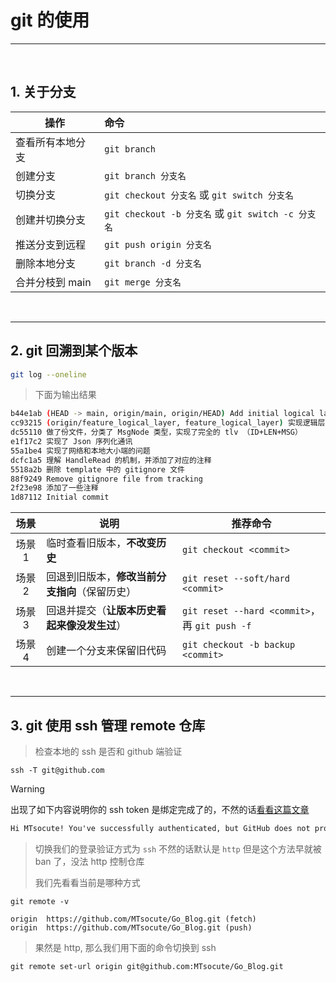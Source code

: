 # git 的使用

---

<br>

## 1. 关于分支

| 操作             | 命令                                               |
| ---------------- | :------------------------------------------------- |
| 查看所有本地分支 | `git branch`                                       |
| 创建分支         | `git branch 分支名`                                |
| 切换分支         | `git checkout 分支名` 或 `git switch 分支名`       |
| 创建并切换分支   | `git checkout -b 分支名` 或 `git switch -c 分支名` |
| 推送分支到远程   | `git push origin 分支名`                           |
| 删除本地分支     | `git branch -d 分支名`                             |
| 合并分枝到 main  | `git merge 分支名`                                 |

<br>

---

## 2. git 回溯到某个版本

```bash
git log --oneline
```

> 下面为输出结果

```bash
b44e1ab (HEAD -> main, origin/main, origin/HEAD) Add initial logical layer implementation
cc93215 (origin/feature_logical_layer, feature_logical_layer) 实现逻辑层
dc55110 做了份文件，分类了 MsgNode 类型，实现了完全的 tlv （ID+LEN+MSG）
e1f17c2 实现了 Json 序列化通讯
55a1be4 实现了网络和本地大小端的问题
dcfc1a5 理解 HandleRead 的机制，并添加了对应的注释
5518a2b 删除 template 中的 gitignore 文件
88f9249 Remove gitignore file from tracking
2f23e98 添加了一些注释
1d87112 Initial commit
```

|  场景  | 说明                                           | 推荐命令                                      |
| :----: | ---------------------------------------------- | --------------------------------------------- |
| 场景 1 | 临时查看旧版本，**不改变历史**                 | `git checkout <commit>`                       |
| 场景 2 | 回退到旧版本，**修改当前分支指向**（保留历史） | `git reset --soft/hard <commit>`              |
| 场景 3 | 回退并提交（**让版本历史看起来像没发生过**）   | `git reset --hard <commit>`，再 `git push -f` |
| 场景 4 | 创建一个分支来保留旧代码                       | `git checkout -b backup <commit>`             |

<br>

---

## 3. git 使用 ssh 管理 remote 仓库

> 检查本地的 ssh 是否和 github 端验证

```shell
ssh -T git@github.com
```

> [!warning]
>
> 出现了如下内容说明你的 ssh token 是绑定完成了的，不然的话[看看这篇文章](https://blog.csdn.net/weixin_42310154/article/details/118340458)

```txt
Hi MTsocute! You've successfully authenticated, but GitHub does not provide shell access.
```

> 切换我们的登录验证方式为 `ssh` 不然的话默认是 `http` 但是这个方法早就被 ban 了，没法 http 控制仓库
>
> 我们先看看当前是哪种方式

```shell
git remote -v
```

```shell
origin	https://github.com/MTsocute/Go_Blog.git (fetch)
origin	https://github.com/MTsocute/Go_Blog.git (push)
```

> 果然是 http, 那么我们用下面的命令切换到 ssh

```shell
git remote set-url origin git@github.com:MTsocute/Go_Blog.git
```

